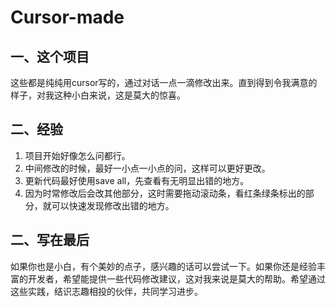 # Cursor-made

## 一、这个项目
这些都是纯纯用cursor写的，通过对话一点一滴修改出来。直到得到令我满意的样子，对我这种小白来说，这是莫大的惊喜。

## 二、经验
1. 项目开始好像怎么问都行。
2. 中间修改的时候，最好一小点一小点的问，这样可以更好更改。
3. 更新代码最好使用save all，先查看有无明显出错的地方。
4. 因为时常修改后会改其他部分，这时需要拖动滚动条，看红条绿条标出的部分，就可以快速发现修改出错的地方。

## 二、写在最后
如果你也是小白，有个美妙的点子，感兴趣的话可以尝试一下。如果你还是经验丰富的开发者，希望能提供一些代码修改建议，这对我来说是莫大的帮助。希望通过这些实践，结识志趣相投的伙伴，共同学习进步。
